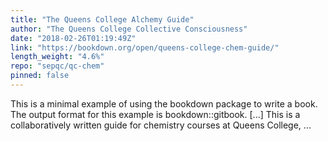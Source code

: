 ```yaml
---
title: "The Queens College Alchemy Guide"
author: "The Queens College Collective Consciousness"
date: "2018-02-26T01:19:49Z"
link: "https://bookdown.org/open/queens-college-chem-guide/"
length_weight: "4.6%"
repo: "sepqc/qc-chem"
pinned: false
---
```


This is a minimal example of using the bookdown package to write a book. The output format for this example is bookdown::gitbook. [...] This is a collaboratively written guide for chemistry courses at Queens College, ...
